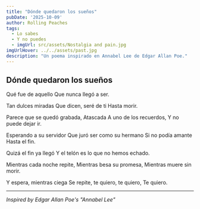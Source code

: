 ```yaml
---
title: "Dónde quedaron los sueños"
pubDate: '2025-10-09'
author: Rolling Peaches
tags:
  - Lo sabes
  - Y no puedes
  - imgUrl: src/assets/Nostalgia and pain.jpg
imgUrlHover: ../../assets/past.jpg
description: "Un poema inspirado en Annabel Lee de Edgar Allan Poe."
---
```


## Dónde quedaron los sueños

Qué fue de aquello
Que nunca llegó a ser. 

Tan dulces miradas
Que dicen, seré de ti
Hasta morir. 

Parece que se quedó grabada,
Atascada
A uno de los recuerdos, 
Y no puede dejar ir. 

Esperando a su servidor
Que juró ser como su hermano
Si no podía amante
Hasta el fin.

Quizá el fin ya llegó 
Y el telón 
es lo que no hemos echado. 

Mientras cada noche repite, 
Mientras besa su promesa, 
Mientras muere sin morir. 

Y espera, mientras ciega 
Se repite, te quiero, 
te quiero, 
Te quiero.

---

*Inspired by Edgar Allan Poe's "Annabel Lee"*
